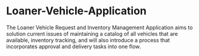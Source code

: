 # Loaner-Vehicle-Application
The Loaner Vehicle Request and Inventory Management Application aims to solution
current issues of maintaining a catalog of all vehicles that are available, inventory tracking, and
will also introduce a process that incorporates approval and delivery tasks into one flow.
